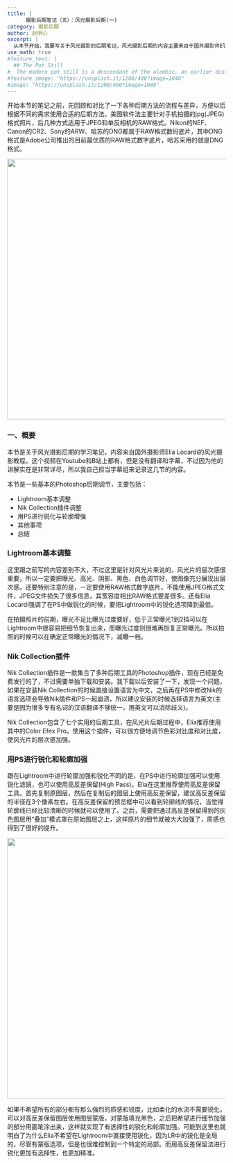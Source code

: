 ```yaml
---
title: |
      摄影后期笔记（五）：风光摄影后期(一)
category: 摄影后期
author: 赵明心
excerpt: |
  从本节开始，我要写关于风光摄影的后期笔记，风光摄影后期的内容主要来自于国外摄影师Elia Locardi的风光摄影教程(在Youtube和B站上都有，未翻译无字幕)。
use_math: true
#feature_text: |
  ## The Pot Still
#  The modern pot still is a descendant of the alembic, an earlier distillation device
#feature_image: "https://unsplash.it/1200/400?image=1048"
#image: "https://unsplash.it/1200/400?image=1048"
---
```

开始本节的笔记之前，先回顾和对比了一下各种后期方法的流程与差异，方便以后根据不同的需求使用合适的后期方法。美图软件法主要针对手机拍摄的jpg(JPEG)格式照片，后几种方式适用于JPEG和单反相机的RAW格式。Nikon的NEF、Canon的CR2、Sony的ARW、哈苏的DNG都属于RAW格式数码底片，其中DNG格式是Adobe公司推出的目前最优质的RAW格式数字底片，哈苏采用的就是DNG格式。
<center>
<img src="http://wx2.sinaimg.cn/large/41f56ddcly1fo614uk7bfj216l0h1gnf.jpg" width="600px">
</center>

### 一、概要
本节是关于风光摄影后期的学习笔记，内容来自国外摄影师Elia Locardi的风光摄影教程。这个视频在Youtube和B站上都有，但是没有翻译和字幕，不过因为他的讲解实在是非常详尽，所以我自己担当字幕组来记录这几节的内容。

本节是一些基本的Photoshop后期调节，主要包括：
- Lightroom基本调整
- Nik Collection插件调整
- 用PS进行锐化与轮廓增强
- 其他事项
- 总结

### Lightroom基本调整
这里跟之前写的内容差别不大，不过这里是针对风光片来说的，风光片的层次感很重要，所以一定要把曝光、高光、阴影、黑色、白色调节好，使图像充分展现出层次感。还要特别注意的是，一定要使用RAW格式数字底片，不能使用JPEG格式文件，JPEG文件损失了很多信息，其宽容度相比RAW格式要差很多。还有Elia Locardi强调了在PS中做锐化的时候，要把Lightroom中的锐化选项降到最低。

在拍摄照片的前期，曝光不足比曝光过度要好，低于正常曝光1到2挡可以在Lightroom中很容易把细节恢复出来，而曝光过度则很难再恢复正常曝光。所以拍照的时候可以在确定正常曝光的情况下，减曝一档。

### Nik Collection插件
Nik Collection插件是一款集合了多种后期工具的Photoshop插件，现在已经是免费发行的了，不过需要单独下载和安装。我下载以后安装了一下，发现一个问题，如果在安装Nik Collection的时候直接设置语言为中文，之后再在PS中修改Nik的语言选项会导致Nik插件和PS一起崩溃，所以建议安装的时候选择语言为英文(主要是因为很多专有名词的汉语翻译不够统一，用英文可以消除歧义)。

Nik Collection包含了七个实用的后期工具，在风光片后期过程中，Elia推荐使用其中的Color Efex Pro。使用这个插件，可以很方便地调节色彩对比度和对比度，使风光片的层次感加强。

### 用PS进行锐化和轮廓加强
跟在Lightroom中进行轮廓加强和锐化不同的是，在PS中进行轮廓加强可以使用锐化滤镜，也可以使用高反差保留(High Pass)。Elia在这里推荐使用高反差保留工具。首先复制原图层，然后在复制后的图层上使用高反差保留，建议高反差保留的半径在3个像素左右。在高反差保留的预览框中可以看到轮廓线的情况，当觉得轮廓线已经比较清晰的时候就可以使用了。之后，需要把通过高反差保留得到的灰色图层用“叠加”模式罩在原始图层之上，这样原片的细节就被大大加强了，质感也得到了很好的提升。


<center>
<img src="http://wx3.sinaimg.cn/large/41f56ddcly1fo75vihloij20y80tob29.jpg" width="600px">
</center>

如果不希望所有的部分都有那么强烈的质感和锐度，比如柔化的水流不需要锐化，可以对高反差保留图层使用图层蒙版，对蒙版填充黑色，之后把希望进行细节加强的部分用画笔涂出来，这样就实现了有选择性的锐化和轮廓加强。可能到这里也就明白了为什么Elia不希望在Lightroom中直接使用锐化，因为LR中的锐化是全局的，尽管有蒙版选项，但是也很难控制到一个特定的局部。而用高反差保留法进行锐化更加有选择性，也更加精准。



